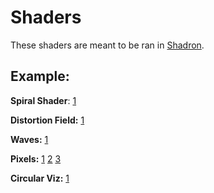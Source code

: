 # Shaders

These shaders are meant to be ran in [Shadron](https://www.arteryengine.com/shadron/).

## Example:

**Spiral Shader**: [1](http://i.imgur.com/hMILNvu.gifv)

**Distortion Field:** [1](https://gfycat.com/UnsungGraveCommabutterfly)

**Waves:** [1](https://gfycat.com/ShadyAgedGonolek)

**Pixels:** [1](https://gfycat.com/IdioticImprobableDarwinsfox) [2](https://gfycat.com/WelcomeImpressionableIbadanmalimbe) [3](https://gfycat.com/HideousCostlyCleanerwrasse)

**Circular Viz:** [1](https://gfycat.com/PointlessFewAphid)
